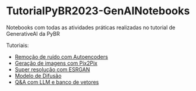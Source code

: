 # TutorialPyBR2023-GenAINotebooks
Notebooks com todas as atividades práticas realizadas no tutorial de GenerativeAI da PyBR

Tutoriais:
- [Remoção de ruído com Autoencoders](https://colab.research.google.com/github/acucenarodrigues1998/TutorialPyBR2023-GenAINotebooks/blob/main/Tutorial_PyBR_01_Remo%C3%A7%C3%A3o_de_Ru%C3%ADdos_com_Autoencoders.ipynb)
- [Geração de imagens com Pix2Pix](https://colab.research.google.com/github/acucenarodrigues1998/TutorialPyBR2023-GenAINotebooks/blob/main/Tutorial_PyBR_02_Gera%C3%A7%C3%A3o_de_imagens_com_Pix2Pix.ipynb)
- [Super resolução com ESRGAN](https://colab.research.google.com/github/acucenarodrigues1998/TutorialPyBR2023-GenAINotebooks/blob/main/Tutorial_PyBR_03_super_resolucao_ESRGAN.ipynb)
- [Modelo de Difusão](https://colab.research.google.com/github/acucenarodrigues1998/TutorialPyBR2023-GenAINotebooks/blob/main/Tutorial_PyBR_04_Modelo_de_difusao.ipynb)
- [Q&A com LLM e banco de vetores](https://colab.research.google.com/github/acucenarodrigues1998/TutorialPyBR2023-GenAINotebooks/blob/main/Tutorial_PyBR_05_Question_Answering_com_LLM_e_banco_de_vetores.ipynb)
